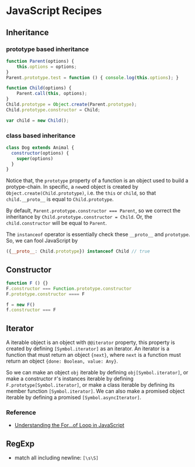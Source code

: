 
# JavaScript Recipes

## Inheritance

### prototype based inheritance

```javascript
function Parent(options) {
    this.options = options;
}
Parent.prototype.test = function () { console.log(this.options); }

function Child(options) {
    Parent.call(this, options);
}
Child.prototype = Object.create(Parent.prototype);
Child.prototype.constructor = Child;

var child = new Child();
```

### class based inheritance

```javascript
class Dog extends Animal {
  constructor(options) {
    super(options)
  }
}
```

Notice that, the `prototype` property of a function is an object used to build a protype-chain. 
In specific, a `new`ed object is created by `Object.create(Child.prototype)`, i.e. the `this` or `child`, so that `child.__proto__` is equal to `Child.prototype`.

By default, `Parent.prototype.constructor === Parent`, so we correct the inheritance by `Child.prototype.constructor = Child`. Or, the `child.constructor` will be equal to `Parent`.

The `instanceof` operator is essentially check these `__proto__` and `prototype`. So, we can fool JavaScript by

```javascript
({__proto__: Child.prototype}) instanceof Child // true
```

## Constructor

```javascript
function F () {}
F.constructor === Function.prototype.constructor
F.prototype.constructor ==== F

f = new F()
f.constructor === F
```

## Iterator

A iterable object is an object with `@@iterator` property, this property is created by defining `[Symbol.iterator]` as an iterator. An iterator is a function that must return an object `{next}`, where `next` is a function must return an object `{done: Boolean, value: Any}`.

So we can make an object `obj` iterable by defining `obj[Symbol.iterator]`, or make a constructor `F`'s instances iterable by defining `F.prototype[Symbol.iterator]`, or make a class iterable by defining its member function `[Symbol.iterator]`. We can also make a promised object iterable by defining a promised `[Symbol.asyncIterator]`.

### Reference

  * [Understanding the For...of Loop in JavaScript](https://blog.bitsrc.io/understanding-the-for-of-loop-in-javascript-8aded97d7ef8)

## RegExp

  * match all including newline: `[\s\S]`
  
